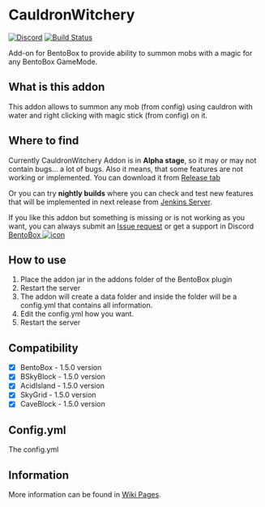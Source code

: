 # CauldronWitchery
[![Discord](https://img.shields.io/discord/272499714048524288.svg?logo=discord)](https://discord.bentobox.world)
[![Build Status](https://ci.codemc.org/buildStatus/icon?job=BentoBoxWorld/CauldronWitchery)](https://ci.codemc.org/job/BentoBoxWorld/job/CauldronWitchery/)

Add-on for BentoBox to provide ability to summon mobs with a magic for any BentoBox GameMode. 

## What is this addon

This addon allows to summon any mob (from config) using cauldron with water and right clicking with magic stick (from config) on it.

## Where to find

Currently CauldronWitchery Addon is in **Alpha stage**, so it may or may not contain bugs... a lot of bugs. Also it means, that some features are not working or implemented. 
You can download it from [Release tab](https://github.com/BentoBoxWorld/CauldronWitchery/releases)

Or you can try **nightly builds** where you can check and test new features that will be implemented in next release from [Jenkins Server](https://ci.codemc.org/job/BentoBoxWorld/job/CauldronWitchery/lastStableBuild/).

If you like this addon but something is missing or is not working as you want, you can always submit an [Issue request](https://github.com/BentoBoxWorld/CauldronWitchery/issues) or get a support in Discord [BentoBox ![icon](https://avatars2.githubusercontent.com/u/41555324?s=15&v=4)](https://discord.bentobox.world)

## How to use

1. Place the addon jar in the addons folder of the BentoBox plugin
2. Restart the server
3. The addon will create a data folder and inside the folder will be a config.yml that contains all information.
4. Edit the config.yml how you want.
5. Restart the server

## Compatibility

- [x] BentoBox - 1.5.0 version
- [x] BSkyBlock - 1.5.0 version
- [x] AcidIsland - 1.5.0 version
- [x] SkyGrid - 1.5.0 version
- [x] CaveBlock - 1.5.0 version

## Config.yml

The config.yml


## Information

More information can be found in [Wiki Pages](https://github.com/BentoBoxWorld/CauldronWitchery/wiki).
